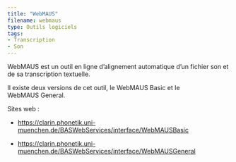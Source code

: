 ```yaml
---
title: "WebMAUS"
filename: webmaus
type: Outils logiciels
tags:
- Transcription
- Son
---
```


WebMAUS est un outil en ligne d’alignement automatique d’un fichier son et de sa transcription textuelle. 

Il existe deux versions de cet outil, le WebMAUS Basic et le WebMAUS General.

Sites web : 

- <https://clarin.phonetik.uni-muenchen.de/BASWebServices/interface/WebMAUSBasic> 

- <https://clarin.phonetik.uni-muenchen.de/BASWebServices/interface/WebMAUSGeneral>

